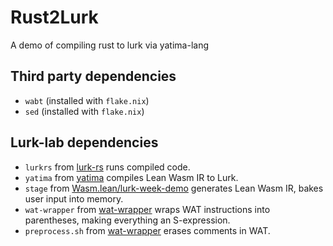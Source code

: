 # Rust2Lurk

A demo of compiling rust to lurk via yatima-lang

## Third party dependencies

 - `wabt` (installed with `flake.nix`)
 - `sed` (installed with `flake.nix`)

## Lurk-lab dependencies

 - `lurkrs` from [lurk-rs](https://github.com/lurk-lab/lurk-rs) runs compiled code.
 - `yatima` from [yatima](https://github.com/lurk-lab/yatima) compiles Lean Wasm IR to Lurk.
 - `stage` from [Wasm.lean/lurk-week-demo](https://github.com/lurk-lab/Wasm.lean/tree/cognivore/lurk-week-demo) generates Lean Wasm IR, bakes user input into memory.
 - `wat-wrapper` from [wat-wrapper](https://github.com/cognivore/wat-wrapper) wraps WAT instructions into parentheses, making everything an S-expression.
 - `preprocess.sh` from [wat-wrapper](https://github.com/cognivore/wat-wrapper) erases comments in WAT.
